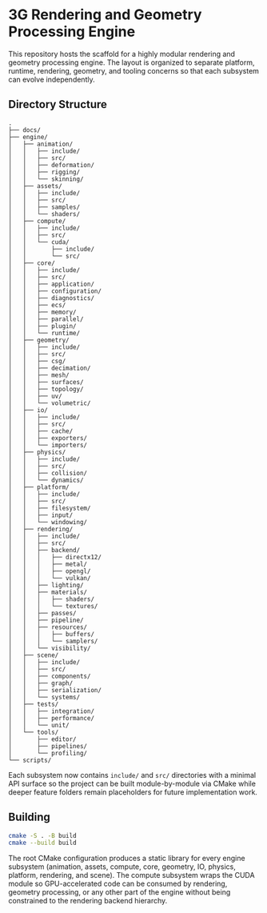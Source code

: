 # 3G Rendering and Geometry Processing Engine

This repository hosts the scaffold for a highly modular rendering and geometry processing engine. The layout is organized to separate platform, runtime, rendering, geometry, and tooling concerns so that each subsystem can evolve independently.

## Directory Structure
```
.
├── docs/
├── engine/
│   ├── animation/
│   │   ├── include/
│   │   ├── src/
│   │   ├── deformation/
│   │   ├── rigging/
│   │   └── skinning/
│   ├── assets/
│   │   ├── include/
│   │   ├── src/
│   │   ├── samples/
│   │   └── shaders/
│   ├── compute/
│   │   ├── include/
│   │   ├── src/
│   │   └── cuda/
│   │       ├── include/
│   │       └── src/
│   ├── core/
│   │   ├── include/
│   │   ├── src/
│   │   ├── application/
│   │   ├── configuration/
│   │   ├── diagnostics/
│   │   ├── ecs/
│   │   ├── memory/
│   │   ├── parallel/
│   │   ├── plugin/
│   │   └── runtime/
│   ├── geometry/
│   │   ├── include/
│   │   ├── src/
│   │   ├── csg/
│   │   ├── decimation/
│   │   ├── mesh/
│   │   ├── surfaces/
│   │   ├── topology/
│   │   ├── uv/
│   │   └── volumetric/
│   ├── io/
│   │   ├── include/
│   │   ├── src/
│   │   ├── cache/
│   │   ├── exporters/
│   │   └── importers/
│   ├── physics/
│   │   ├── include/
│   │   ├── src/
│   │   ├── collision/
│   │   └── dynamics/
│   ├── platform/
│   │   ├── include/
│   │   ├── src/
│   │   ├── filesystem/
│   │   ├── input/
│   │   └── windowing/
│   ├── rendering/
│   │   ├── include/
│   │   ├── src/
│   │   ├── backend/
│   │   │   ├── directx12/
│   │   │   ├── metal/
│   │   │   ├── opengl/
│   │   │   └── vulkan/
│   │   ├── lighting/
│   │   ├── materials/
│   │   │   ├── shaders/
│   │   │   └── textures/
│   │   ├── passes/
│   │   ├── pipeline/
│   │   ├── resources/
│   │   │   ├── buffers/
│   │   │   └── samplers/
│   │   └── visibility/
│   ├── scene/
│   │   ├── include/
│   │   ├── src/
│   │   ├── components/
│   │   ├── graph/
│   │   ├── serialization/
│   │   └── systems/
│   ├── tests/
│   │   ├── integration/
│   │   ├── performance/
│   │   └── unit/
│   └── tools/
│       ├── editor/
│       ├── pipelines/
│       └── profiling/
└── scripts/
```

Each subsystem now contains `include/` and `src/` directories with a minimal API surface so the project can be built module-by-module via CMake while deeper feature folders remain placeholders for future implementation work.

## Building

```bash
cmake -S . -B build
cmake --build build
```

The root CMake configuration produces a static library for every engine subsystem (animation, assets, compute, core, geometry, IO, physics, platform, rendering, and scene). The compute subsystem wraps the CUDA module so GPU-accelerated code can be consumed by rendering, geometry processing, or any other part of the engine without being constrained to the rendering backend hierarchy.
